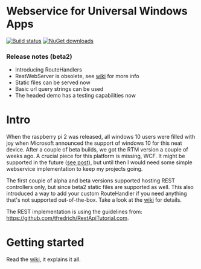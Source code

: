 # Webservice for Universal Windows Apps

[![Build status](https://ci.appveyor.com/api/projects/status/1aj7614fb0o1bjdy?svg=true)](https://ci.appveyor.com/project/tomkuijsten/restup) [![NuGet downloads](https://img.shields.io/nuget/dt/restup.svg)](https://www.nuget.org/packages/Restup/)

### Release notes (beta2)
- Introducing RouteHandlers
- RestWebServer is obsolete, see [wiki](https://github.com/tomkuijsten/restup/wiki) for more info
- Static files can be served now
- Basic url query strings can be used
- The headed demo has a testing capabilities now 


# Intro

When the raspberry pi 2 was released, all windows 10 users were filled with joy when Microsoft announced the support of windows 10 for this neat device. After a couple of beta builds, we got the RTM version a couple of weeks ago. A crucial piece for this platform is missing, WCF. It might be supported in the future ([see post](https://social.msdn.microsoft.com/Forums/en-US/f462d578-368b-4218-b57e-19cd8852fd0c/wcf-hosting-in-windows-iot?forum=WindowsIoT)), but until then I would need some simple webservice implementation to keep my projects going.

The first couple of alpha and beta versions supported hosting REST controllers only, but since beta2 static files are supported as well. This also introduced a way to add your custom RouteHandler if you need anything that's not supported out-of-the-box. Take a look at the [wiki](https://github.com/tomkuijsten/restup/wiki) for details.

The REST implementation is using the guidelines from: https://github.com/tfredrich/RestApiTutorial.com.

# Getting started

Read the [wiki](https://github.com/tomkuijsten/restup/wiki), it explains it all.
